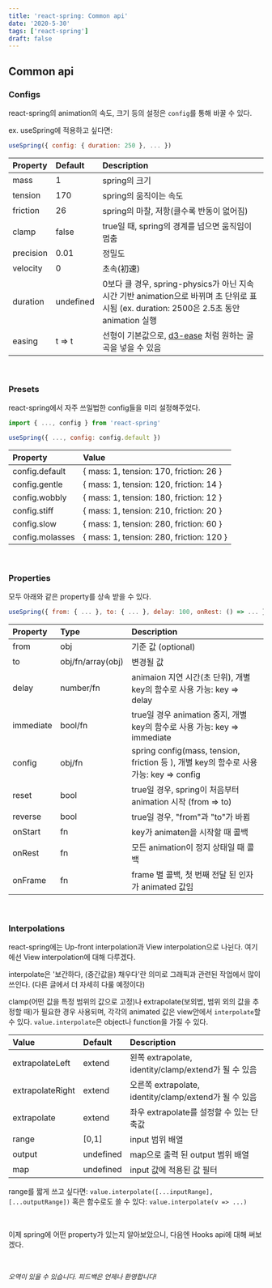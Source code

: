 ```yaml
---
title: 'react-spring: Common api'
date: '2020-5-30'
tags: ['react-spring']
draft: false
---
```


## Common api

### Configs

react-spring의 animation의 속도, 크기 등의 설정은 `config`를 통해 바꿀 수 있다.

ex. useSpring에 적용하고 싶다면:

```js
useSpring({ config: { duration: 250 }, ... })
```

| Property   | Default    | Description                                                                                                                               |
|:-----------|:-----------|:------------------------------------------------------------------------------------------------------------------------------------------|
| mass       | 1          | spring의 크기                                                                                                                                |
| tension    | 170        | spring의 움직이는 속도                                                                                                                           |
| friction   | 26         | spring의 마찰, 저항(클수록 반동이 없어짐)                                                                                                               |
| clamp      | false      | true일 때, spring의 경계를 넘으면 움직임이 멈춤                                                                                                          |
| precision  | 0.01       | 정밀도                                                                                                                                       |
| velocity   | 0          | 초속(初速)                                                                                                                                    |
| duration   | undefined  | 0보다 클 경우, spring-physics가 아닌 지속시간 기반 animation으로 바뀌며 초 단위로 표시됨 (ex. duration: 2500은 2.5초 동안 animation 실행                                  |
| easing     | t => t     | 선형이 기본값으로, [d3-ease](https://github.com/d3/d3-ease) 처럼 원하는 굴곡을 넣을 수 있음                                                                    |

<br>

### Presets

react-spring에서 자주 쓰일법한 config들을 미리 설정해주었다.

```jsx
import { ..., config } from 'react-spring'

useSpring({ ..., config: config.default })
```

| Property         | Value                                     |
|:-----------------|:------------------------------------------|
| config.default   | { mass: 1, tension: 170, friction: 26 }   |
| config.gentle    | { mass: 1, tension: 120, friction: 14 }   |
| config.wobbly    | { mass: 1, tension: 180, friction: 12 }   |
| config.stiff     | { mass: 1, tension: 210, friction: 20 }   |
| config.slow      | { mass: 1, tension: 280, friction: 60 }   |
| config.molasses  | { mass: 1, tension: 280, friction: 120 }  |

<br>

### Properties

모두 아래와 같은 property를 상속 받을 수 있다.

```jsx
useSpring({ from: { ... }, to: { ... }, delay: 100, onRest: () => ... })
```

| Property   | Type               | Description                                                                             |
|:-----------|:-------------------|:----------------------------------------------------------------------------------------|
| from       | obj                | 기준 값 (optional)                                                                         |
| to         | obj/fn/array(obj)  | 변경될 값                                                                                   |
| delay      | number/fn          | animaion 지연 시간(초 단위), 개별 key의 함수로 사용 가능: key => delay                                   |
| immediate  | bool/fn            | true일 경우 animation 중지, 개별 key의 함수로 사용 가능: key => immediate                              |
| config     | obj/fn             | spring config(mass, tension, friction 등 ), 개별 key의 함수로 사용 가능: key => config             |
| reset      | bool               | true일 경우, spring이 처음부터 animation 시작 (from => to)                                        |
| reverse    | bool               | true일 경우, "from"과 "to"가 바뀜                                                              |
| onStart    | fn                 | key가 animaten을 시작할 때 콜백                                                                 |
| onRest     | fn                 | 모든 animation이 정지 상태일 때 콜백                                                               |
| onFrame    | fn                 | frame 별 콜백, 첫 번째 전달 된 인자가 animated 값임                                                   |

<br>

### Interpolations

react-spring에는 Up-front interpolation과 View interpolation으로 나뉜다. 여기에선 View interpolation에 대해 다루겠다.

interpolate은 '보간하다, (중간값을) 채우다'란 의미로 그래픽과 관련된 작업에서 많이 쓰인다. (다른 글에서 더 자세히 다룰 예정이다)

clamp(어떤 값을 특정 범위의 값으로 고정)나 extrapolate(보외법, 범위 외의 값을 추정할 때)가 필요한 경우 사용되며, 각각의 animated 값은 view안에서 `interpolate`할 수 있다.
`value.interpolate`은 object나 function을 가질 수 있다.

| Value             | Default    | Description                                             |
|:------------------|:-----------|:--------------------------------------------------------|
| extrapolateLeft   | extend     | 왼쪽 extrapolate, identity/clamp/extend가 될 수 있음           |
| extrapolateRight  | extend     | 오른쪽 extrapolate, identity/clamp/extend가 될 수 있음          |
| extrapolate       | extend     | 좌우 extrapolate를 설정할 수 있는 단축값                            |
| range             | [0,1]      | input 범위 배열                                             |
| output            | undefined  | map으로 출력 된 output 범위 배열                                 |
| map               | undefined  | input 값에 적용된 값 필터                                       |

range를 짧게 쓰고 싶다면: `value.interpolate([...inputRange], [...outputRange])`
혹은 함수로도 쓸 수 있다: `value.interpolate(v => ...)`

<br>

이제 spring에 어떤 property가 있는지 알아보았으니, 다음엔 Hooks api에 대해 써보겠다.

<br>

<p style="font-size: 13px; font-style: italic">오역이 있을 수 있습니다. 피드백은 언제나 환영합니다!</p>
